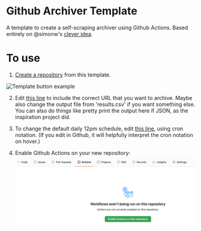 # Github Archiver Template

A template to create a self-scraping archiver using Github Actions. Based entirely on @simonw's [clever idea](https://simonwillison.net/2020/Oct/9/git-scraping/).

# To use

1. [Create a repository](https://docs.github.com/en/free-pro-team@latest/github/creating-cloning-and-archiving-repositories/creating-a-repository-from-a-template#creating-a-repository-from-a-template) from this template.

![Template button example](https://docs.github.com/assets/images/help/repository/use-this-template-button.png)

2. Edit [this line](.github/workflows/scrape.yml#L17) to include the correct URL that you want to archive. Maybe also change the output file from 'results.csv' if you want something else. You can also do things like pretty print the output here if JSON, as the inspiration project did.

3. To change the default daily 12pm schedule, edit [this line](.github/workflows/scrape.yml#L7), using cron notation. (If you edit in Github, it will helpfully interpret the cron notation on hover.)

4. Enable Github Actions on your new repository:
![Enable github actions example](actions.png)
